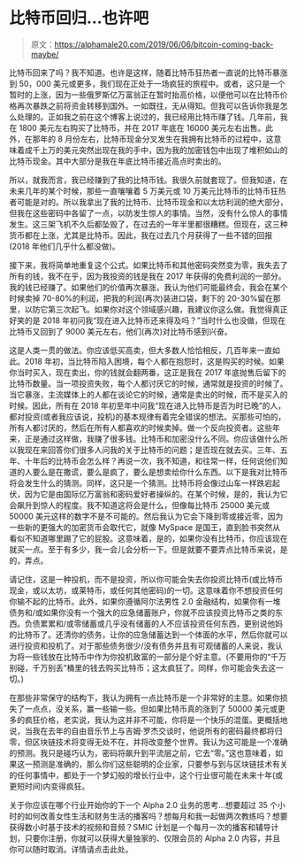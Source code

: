 # 比特币回归…也许吧

> 原文：<https://alphamale20.com/2019/06/06/bitcoin-coming-back-maybe/>

比特币回来了吗？我不知道。也许是这样，随着比特币狂热者一直说的比特币暴涨到 50，000 美元或更多，我们现在正处于一场疯狂的旅程中。或者，这只是一个暂时的上涨，因为一些俄罗斯亿万富翁正在暂时抬高价格，以便他可以在比特币价格再次暴跌之前将资金转移到国外。一如既往，无从得知。但我可以告诉你我是怎么处理的。正如我之前在这个博客上说过的，我已经用比特币赚了钱。几年前，我在 1800 美元左右购买了比特币，并在 2017 年底在 16000 美元左右出售。此外，在那年的 8 月份左右，比特币现金分叉发生在我拥有比特币的过程中，这意味着成千上万的美元突然出现在我的手中，因为我的加密钱包中出现了堆积如山的比特币现金。其中大部分是我在年底比特币接近高点时卖出的。

所以，就我而言，我已经赚到了我的比特币钱。我很久前就套现了。但我知道，在未来几年的某个时候，那些一直嚷嚷着 5 万美元或 10 万美元比特币的比特币狂热者可能是对的。所以我拿出了我的比特币、比特币现金和以太坊利润的绝大部分，但我在这些密码中各留了一点，以防发生惊人的事情。当然，没有什么惊人的事情发生。这三架飞机不久后都坠毁了，在过去的一年半里都很糟糕。但现在，这三种货币都在上涨，尤其是比特币。因此，我在过去几个月获得了一些不错的回报(2018 年他们几乎什么都没做)。

接下来，我将简单地重复这个公式。如果比特币和其他密码突然变为零，我失去了所有的钱，我不在乎，因为我投资的钱是我在 2017 年获得的免费利润的一部分。我的钱已经赚了。如果他们的价值再次暴涨，我认为他们可能最终会，我会在某个时候卖掉 70-80%的利润，把我的利润(再次)装进口袋，剩下的 20-30%留在那里，以防它第三次起飞。如果你对这个领域感兴趣，我建议你这么做。我觉得真正好笑的是 2018 年初问我“现在进入比特币还来得及吗？”当时什么也没做，但现在比特币又回到了 9000 美元左右，他们(再次)对比特币感到兴奋。

这是人类一贯的做法。你应该低买高卖，但大多数人恰恰相反，几百年来一直如此。2018 年初，当比特币陷入困境，每个人都在抱怨时，这是购买的时候。如果你当时买入，现在卖出，你的钱就会翻两番，这正是我在 2017 年底抛售后留下的比特币数量。当一项投资失败，每个人都讨厌它的时候，通常就是投资的时候了。当它暴涨，主流媒体上的人都在谈论它的时候，通常是卖出的时候，而不是买入的时候。因此，所有在 2018 年初至年中问我“现在进入比特币是否为时已晚”的人，都对投资(或者我应该说，投机)的基本规律有着完全错误的想法。买那些可怕的，所有人都讨厌的，然后在所有人都喜欢的时候卖掉。做一个反向投资者。这些年来，正是通过这样做，我赚了很多钱。比特币和加密没什么不同。你应该做什么所以我现在来回答你们很多人问我的关于比特币的问题；是否现在就去买。三年、五年、十年后的比特币会怎么样？再说一次，我不知道，和往常一样，任何说他们知道的人要么是在撒谎，要么是疯了，要么是想卖给你什么东西。以下是我对比特币将会发生什么的猜测。同样，这只是一个猜测。比特币将会像过山车一样跌宕起伏，因为它是由国际亿万富翁和密码爱好者操纵的。在某个时候，是的，我认为它会飙升到惊人的程度。我不知道这将会是什么，但像每比特币 25000 美元或 50000 美元这样的数字不是不可能的。然后我认为它会下降到零或接近零，因为一些新的更强大的加密货币会取代它，就像 MySpace 是国王，直到脸书突然从看似不知道哪里踢了它的屁股。这意味着，是的，如果你没有比特币，你应该现在就买一点。至于有多少，我一会儿会分析一下。但是就要不要弄点比特币来说，是的，弄点。

请记住，这是一种投机，而不是投资，所以你可能会失去你投资比特币(或比特币现金，或以太坊，或莱特币，或任何其他密码)的一切。这意味着你不想投资任何你输不起的比特币。此外，如果你遵循阿尔法男性 2.0 金融结构，如果你有一堆债务和/或如果你没有一个强大的应急储蓄账户，你就不应该投资比特币之类的东西。负债累累和/或零储蓄或几乎没有储蓄的人不应该投资任何东西，更别说他妈的比特币了。还清你的债务，让你的应急储蓄达到一个体面的水平，然后你就可以进行投资和投机了。对于那些债务很少/没有债务并且有可观储蓄的人来说，我认为将一些钱放在比特币中作为你投机致富的一部分是个好主意。(不要用你的“千万别碰，千万别丢”桶里的钱去购买比特币；这太疯狂了。同样，你可能会失去这一切。)

在那些非常保守的结构下，我认为拥有一点比特币是一个非常好的主意。如果你损失了一点点，没关系，赢一些输一些。但如果比特币真的涨到了 50000 美元或更多的疯狂价格，老实说，我认为这并非不可能，你将是一个快乐的混蛋。更概括地说，当我在去年的自由音乐节上与吉姆·罗杰交谈时，他说所有的密码最终都将归零，但区块链技术将变得无处不在，并将改变整个世界。我认为这可能是一个准确的预测。我只是碰巧认为，密码将飙升到平流层之前，它去“零。”这也意味着，如果这一预测是准确的，那么你们这些聪明的企业家，只要参与到与区块链技术有关的任何事情中，都处于一个梦幻般的增长行业中，这个行业很可能在未来十年(或更短时间)内变得疯狂。

关于你应该在哪个行业开始你的下一个 Alpha 2.0 业务的思考...想要超过 35 个小时的如何改善女性生活和财务生活的播客吗？想每月和我一起做两次教练吗？想要获得数小时基于技术的视频和音频？SMIC 计划是一个每月一次的播客和辅导计划，只要你注册，你就可以获得大量独家的、仅限会员的 Alpha 2.0 内容，并且你可以随时取消。详情请点击此处。